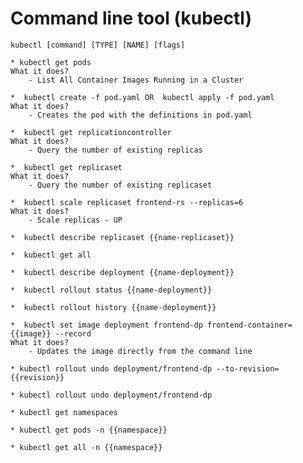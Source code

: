# Command line tool (kubectl)

    kubectl [command] [TYPE] [NAME] [flags]
    
    * kubectl get pods 
    What it does?
        - List All Container Images Running in a Cluster

    *  kubectl create -f pod.yaml OR  kubectl apply -f pod.yaml
    What it does?
        - Creates the pod with the definitions in pod.yaml

    *  kubectl get replicationcontroller
    What it does?
        - Query the number of existing replicas

    *  kubectl get replicaset
    What it does?
        - Query the number of existing replicaset

    *  kubectl scale replicaset frontend-rs --replicas=6
    What it does?
        - Scale replicas - UP

    *  kubectl describe replicaset {{name-replicaset}}

    *  kubectl get all
  
    *  kubectl describe deployment {{name-deployment}}

    *  kubectl rollout status {{name-deployment}}

    *  kubectl rollout history {{name-deployment}}

    *  kubectl set image deployment frontend-dp frontend-container={{image}} --record
    What it does?
        - Updates the image directly from the command line

    * kubectl rollout undo deployment/frontend-dp --to-revision={{revision}}

    * kubectl rollout undo deployment/frontend-dp

    * kubectl get namespaces

    * kubectl get pods -n {{namespace}}

    * kubectl get all -n {{namespace}}